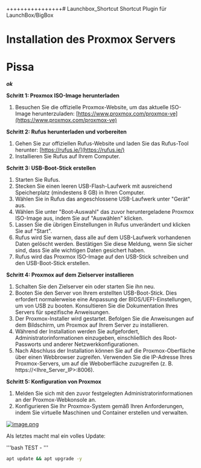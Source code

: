 ++++++++++++++++# Launchbox_Shortcut
Shortcut Plugin für LaunchBox/BigBox


# Installation des Proxmox Servers

# Pissa
***ok***

**Schritt 1: Proxmox ISO-Image herunterladen**

1. Besuchen Sie die offizielle Proxmox-Website, um das aktuelle ISO-Image herunterzuladen: [https://www.proxmox.com/proxmox-ve](https://www.proxmox.com/proxmox-ve)

**Schritt 2: Rufus herunterladen und vorbereiten**

1. Gehen Sie zur offiziellen Rufus-Website und laden Sie das Rufus-Tool herunter: [https://rufus.ie/](https://rufus.ie/)
2. Installieren Sie Rufus auf Ihrem Computer.

**Schritt 3: USB-Boot-Stick erstellen**

1. Starten Sie Rufus.
2. Stecken Sie einen leeren USB-Flash-Laufwerk mit ausreichend Speicherplatz (mindestens 8 GB) in Ihren Computer.
3. Wählen Sie in Rufus das angeschlossene USB-Laufwerk unter "Gerät" aus.
4. Wählen Sie unter "Boot-Auswahl" das zuvor heruntergeladene Proxmox ISO-Image aus, indem Sie auf "Auswählen" klicken.
5. Lassen Sie die übrigen Einstellungen in Rufus unverändert und klicken Sie auf "Start".
6. Rufus wird Sie warnen, dass alle auf dem USB-Laufwerk vorhandenen Daten gelöscht werden. Bestätigen Sie diese Meldung, wenn Sie sicher sind, dass Sie alle wichtigen Daten gesichert haben.
7. Rufus wird das Proxmox ISO-Image auf den USB-Stick schreiben und den USB-Boot-Stick erstellen.

**Schritt 4: Proxmox auf dem Zielserver installieren**

1. Schalten Sie den Zielserver ein oder starten Sie ihn neu.
2. Booten Sie den Server von Ihrem erstellten USB-Boot-Stick. Dies erfordert normalerweise eine Anpassung der BIOS/UEFI-Einstellungen, um von USB zu booten. Konsultieren Sie die Dokumentation Ihres Servers für spezifische Anweisungen.
3. Der Proxmox-Installer wird gestartet. Befolgen Sie die Anweisungen auf dem Bildschirm, um Proxmox auf Ihrem Server zu installieren.
4. Während der Installation werden Sie aufgefordert, Administratorinformationen einzugeben, einschließlich des Root-Passworts und anderer Netzwerkkonfigurationen.
5. Nach Abschluss der Installation können Sie auf die Proxmox-Oberfläche über einen Webbrowser zugreifen. Verwenden Sie die IP-Adresse Ihres Proxmox-Servers, um auf die Weboberfläche zuzugreifen (z. B. https://&lt;Ihre\_Server\_IP&gt;:8006).

**Schritt 5: Konfiguration von Proxmox**

1. Melden Sie sich mit den zuvor festgelegten Administratorinformationen an der Proxmox-Webkonsole an.
2. Konfigurieren Sie Ihr Proxmox-System gemäß Ihren Anforderungen, indem Sie virtuelle Maschinen und Container erstellen und verwalten.

[![image.png](https://docs.robinthor.de/uploads/images/gallery/2024-04/scaled-1680-/image.png)](https://docs.robinthor.de/uploads/images/gallery/2024-04/image.png)

Als letztes macht mal ein volles Update:

'''bash
TEST -
'''

```bash
apt update && apt upgrade -y
```
